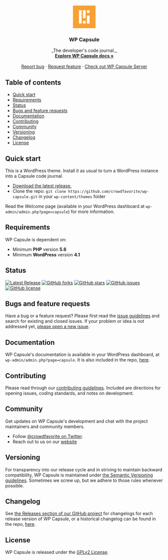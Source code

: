 <p align="center">
  <a target="_blank" href="https://crowdfavorite.com/capsule/">
    <img src="icon.png" alt="Capsule logo" width="72" height="72">
  </a>
</p>

<h3 align="center">WP Capsule</h3>


<p align="center">
  _The developer's code journal._
  <br>
  <a href="DOCUMENTATION.md"><strong>Explore WP Capsule docs »</strong></a>
  <br>
  <br>
  <a href="https://github.com/crowdfavorite/wp-capsule/issues/new?template=bug_report.md&labels=bug">Report bug</a>
  ·
  <a href="https://github.com/crowdfavorite/wp-capsule/issues/new?template=feature_request.md&labels=feature">Request feature</a>
  ·
  <a href="https://github.com/crowdfavorite/wp-capsule-server/">Check out WP Capsule Server</a>
</p>


## Table of contents

- [Quick start](#quick-start)
- [Requirements](#requirements)
- [Status](#status)
- [Bugs and feature requests](#bugs-and-feature-requests)
- [Documentation](#documentation)
- [Contributing](#contributing)
- [Community](#community)
- [Versioning](#versioning)
- [Changelog](#changelog)
- [License](#license)


## Quick start

This is a WordPress theme. Install it as usual to turn a WordPress instance into a Capsule code journal.

- [Download the latest release.](https://github.com/crowdfavorite/wp-capsule/releases/)
- Clone the repo: `git clone https://github.com/crowdfavorite/wp-capsule.git` in your `wp-content/themes` folder

Read the _Welcome_ page (available in your WordPress dashboard at `wp-admin/admin.php?page=capsule`) for more information.


## Requirements

WP Capsule is dependent on:

- Minimum **PHP** version **5.6**
- Minimum **WordPress** version **4.1**


## Status

[![Latest Release](https://img.shields.io/github/v/release/crowdfavorite/wp-capsule)](https://github.com/crowdfavorite/wp-capsule/releases)
[![GitHub forks](https://img.shields.io/github/forks/crowdfavorite/wp-capsule)](https://github.com/crowdfavorite/wp-capsule/network)
[![GitHub stars](https://img.shields.io/github/stars/crowdfavorite/wp-capsule)](https://github.com/crowdfavorite/wp-capsule/stargazers)
[![GitHub issues](https://img.shields.io/github/issues/crowdfavorite/wp-capsule)](https://github.com/crowdfavorite/wp-capsule/issues)
[![GitHub license](https://img.shields.io/github/license/crowdfavorite/wp-capsule)](https://github.com/crowdfavorite/wp-capsule/blob/develop/LICENSE)

## Bugs and feature requests

Have a bug or a feature request? Please first read the [issue guidelines](https://github.com/crowdfavorite/wp-capsule/blob/master/.github/CONTRIBUTING.md#using-the-issue-tracker) and search for existing and closed issues. If your problem or idea is not addressed yet, [please open a new issue](https://github.com/crowdfavorite/wp-capsule/issues/new).


## Documentation

WP Capsule's documentation is available in your WordPress dashboard, at `wp-admin/admin.php?page=capsule`. It is also included in the repo, [here](DOCUMENTATION.md).


## Contributing

Please read through our [contributing guidelines](https://github.com/crowdfavorite/wp-capsule/blob/master/.github/CONTRIBUTING.md). Included are directions for opening issues, coding standards, and notes on development.


## Community

Get updates on WP Capsule's development and chat with the project maintainers and community members.

- Follow [@crowdfavorite on Twitter](https://twitter.com/crowdfavorite).
- Reach out to us on our [website](https://crowdfavorite.com)

## Versioning

For transparency into our release cycle and in striving to maintain backward compatibility, WP Capsule is maintained under [the Semantic Versioning guidelines](http://semver.org/). Sometimes we screw up, but we adhere to those rules whenever possible.


## Changelog
See [the Releases section of our GitHub project](https://github.com/crowdfavorite/wp-capsule/releases) for changelogs for each release version of WP Capsule,
or a historical changelog can be found in the repo, [here](https://github.com/crowdfavorite/wp-capsule/blob/master/CHANGELOG.md).


## License

WP Capsule is released under the [GPLv2 License](https://github.com/crowdfavorite/wp-capsule/blob/master/LICENSE).
